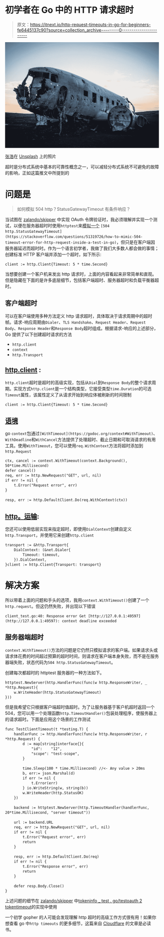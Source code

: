 # 初学者在 Go 中的 HTTP 请求超时

> 原文：<https://itnext.io/http-request-timeouts-in-go-for-beginners-fe6445137c90?source=collection_archive---------0----------------------->

![](img/b6df340cd29a60a999f5502a12e0e229.png)

[张浩](https://unsplash.com/@hharvey?utm_source=medium&utm_medium=referral)在 [Unsplash](https://unsplash.com?utm_source=medium&utm_medium=referral) 上的照片

超时是分布式系统中基本的可靠性概念之一，可以减轻分布式系统不可避免的故障的影响，正如这篇推文中所提到的

# 问题是

> 如何模拟 504 http？StatusGatewayTimeout 有条件响应？

当试图在 [zalando/skipper](https://github.com/zalando/skipper/issues/633) 中实现 OAuth 令牌验证时，我必须理解并实现一个测试，以便在服务器超时时使用`httptest`来[模拟一个](https://stackoverflow.com/questions/51319726/how-to-mimic-504-timeout-error-for-http-request-inside-a-test-in-go) `[504 http.StatusGatewayTimeout](https://stackoverflow.com/questions/51319726/how-to-mimic-504-timeout-error-for-http-request-inside-a-test-in-go)`，但只是在客户端因服务器延迟而超时时。作为一个语言初学者，我做了我们大多数人都会做的事情；创建标准 HTTP 客户端并添加一个超时，如下所示:

```
client := http.Client{Timeout: 5 * time.Second}
```

当想要创建一个客户机来发出 http 请求时，上面的内容看起来非常简单和直观。但是隐藏在下面的是许多底层细节，包括客户端超时、服务器超时和负载平衡器超时。

## 客户端超时

可以在客户端使用多种方法定义 http 请求超时，具体取决于请求周期中的超时帧。请求-响应周期由`Dialer`、`TLS Handshake`、`Request Header`、`Request Body`、`Response Header`和`Response Body`超时组成。根据请求-响应的上述部分，Go 提供了以下创建超时请求的方法

*   `http.client`
*   `context`
*   `http.Transport`

## [http.client](https://godoc.org/net/http#Client) :

`http.client`超时是超时的高级实现，包括从`Dial`到`Response Body`的整个请求周期。实现方式`http.client`是一个结构类型，它接受类型`time.Duration`的可选`Timeout`属性，该属性定义了从请求开始到响应体被刷新的时间限制

```
client := http.Client{Timeout: 5 * time.Second}
```

## [语境](https://godoc.org/context)

go `context`包通过`[WithTimeout](https://godoc.org/context#WithTimeout)`、`WithDeadline`和`WithCancel`方法提供了处理超时、截止日期和可取消请求的有用工具。使用`WithTimeout`，您可以使用`req.WithContext`方法将超时添加到`http.Request`

```
ctx, cancel := context.WithTimeout(context.Background(), 50*time.Millisecond)
defer cancel()
req, err := http.NewRequest("GET", url, nil)
if err != nil {
    t.Error("Request error", err)
}

resp, err := http.DefaultClient.Do(req.WithContext(ctx))
```

## [http。运输](https://godoc.org/net/http#Transport):

您还可以使用低层实现来指定超时，即使用`DialContext`创建自定义`http.Transport`，并使用它来创建`http.client`

```
transport := &http.Transport{
    DialContext: (&net.Dialer{   
        Timeout: timeout,
    }).DialContext,
}client := http.Client{Transport: transport}
```

# 解决方案

所以带着上面的问题和手头的选项，我用`context.WithTimeout()`创建了一个`http.request`。但这仍然失败，并出现以下错误

```
client_test.go:40: Response error Get [http://127.0.0.1:49597](http://127.0.0.1:49597): context deadline exceeded
```

## **服务器端超时**

`context.WithTimeout()`方法的问题是它仍然只模拟请求的客户端。如果请求头或请求体花费的时间超过预算的超时时间，则请求在客户端本身失败，而不是在服务器端失败，状态代码为`504 http.StatusGatewayTimeout`。

创建每次都超时的 httptest 服务器的一种方法如下。

```
httptest.NewServer(http.HandlerFunc(func(w http.ResponseWriter, _ *http.Request){
    w.WriteHeader(http.StatusGatewayTimeout)
}))
```

但是我希望它只根据客户端超时值超时。为了让服务器基于客户机超时返回一个 504，您可以用一个处理函数`http.TimeoutHandler()`包装处理程序，使服务器上的请求超时。下面是应用这个场景的工作测试

```
func TestClientTimeout(t *testing.T) {
    handlerFunc := http.HandlerFunc(func(w http.ResponseWriter, r *http.Request) {
        d := map[string]interface{}{
            "id":    "12",
            "scope": "test-scope",
        }

        time.Sleep(100 * time.Millisecond) //<- Any value > 20ms
        b, err:= json.Marshal(d)
        if err != nil {
            t.Error(err)
        } io.WriteString(w, string(b))
        w.WriteHeader(http.StatusOK)
    })

    backend := httptest.NewServer(http.TimeoutHandler(handlerFunc, 20*time.Millisecond, "server timeout"))

    url := backend.URL
    req, err := http.NewRequest("GET", url, nil)
    if err != nil {
        t.Error("Request error", err)
        return
    }

    resp, err := http.DefaultClient.Do(req)
    if err != nil {
        t.Error("Response error", err)
        return
    }

    defer resp.Body.Close()
}
```

上述问题的细节在 [zalando/skipper](https://github.com/zalando/skipper/) 中[tokeninfo _ test . go/testoauth 2 tokentimeout](https://github.com/zalando/skipper/blob/8b23d2c2dd0ec54585b276a9ceb2a5137dc92db0/filters/auth/tokeninfo_test.go#L271)的实现中使用

一个初学 gopher 的人可能会发现理解 http 超时的高级工作方式很有用！如果你想查看 go 中`http timeouts` 的更多细节，这篇来自 [Cloudflare](https://blog.cloudflare.com/the-complete-guide-to-golang-net-http-timeouts/) 的文章是必读书。